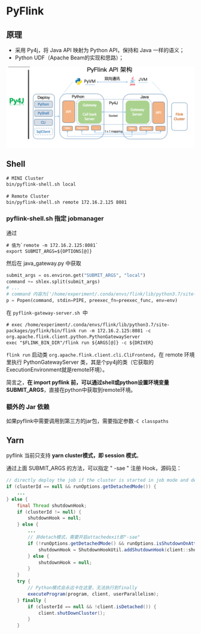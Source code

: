 # PyFlink

## 原理

- 采用 Py4j，将 Java API 映射为 Python API，保持和 Java 一样的语义；
- Python UDF（Apache Beam的实现和思路）；

![image-20220501202731177](pics/image-20220501202731177.png)

## Shell

```shell
# MINI Cluster
bin/pyflink-shell.sh local

# Remote Cluster
bin/pyflink-shell.sh remote 172.16.2.125 8081
```

### pyflink-shell.sh 指定 jobmanager

通过 

```shell
# 值为`remote -m 172.16.2.125:8081`
export SUBMIT_ARGS=${OPTIONS[@]}
```

然后在 java_gateway.py 中获取

```python
submit_args = os.environ.get("SUBMIT_ARGS", "local")
command += shlex.split(submit_args)
# ...
# command 内容为['/home/experiment/.conda/envs/flink/lib/python3.7/site-packages/pyflink/./bin/pyflink-gateway-server.sh', '-c', 'org.apache.flink.client.python.PythonGatewayServer', 'remote', '-m', '172.16.2.125:8081']
p = Popen(command, stdin=PIPE, preexec_fn=preexec_func, env=env)
```

在 `pyflink-gateway-server.sh `中

```shell
# exec /home/experiment/.conda/envs/flink/lib/python3.7/site-packages/pyflink/bin/flink run -m 172.16.2.125:8081 -c org.apache.flink.client.python.PythonGatewayServer
exec "$FLINK_BIN_DIR"/flink run ${ARGS[@]} -c ${DRIVER}
```

`flink run` 启动类 `org.apache.flink.client.cli.CliFrontend`，在 remote 环境里执行 PythonGatewayServer 类，其是个py4j的类（它获取的ExecutionEnvironment就是remote环境）。

简言之，**在 import pyflink 前，可以通过shell或python设置环境变量SUBMIT_ARGS**，直接在python中获取到remote环境。



### 额外的 Jar 依赖

如果pyflink中需要调用到第三方的jar包，需要指定参数`-C classpaths`



## Yarn

pyflink 当前只支持 **yarn cluster模式，即 session 模式**。

通过上面 SUBMIT_ARGS 的方法，可以指定 " -sae " 注册 Hook，源码见：

```java
// directly deploy the job if the cluster is started in job mode and detached
if (clusterId == null && runOptions.getDetachedMode()) {
    ... 
} else {
    final Thread shutdownHook;
    if (clusterId != null) {
        shutdownHook = null;
    } else {
        ...
        // 非detach模式，需要开启attachedexit即"-sae"
        if (!runOptions.getDetachedMode() && runOptions.isShutdownOnAttachedExit()) {
            shutdownHook = ShutdownHookUtil.addShutdownHook(client::shutDownCluster, client.getClass().getSimpleName(), LOG);
        } else {
            shutdownHook = null;
        }
    }
    try {
        // Python模式会永远卡在这里，无法执行到finally
        executeProgram(program, client, userParallelism); 
    } finally {
        if (clusterId == null && !client.isDetached()) {
            client.shutDownCluster();
        }
    }
```

